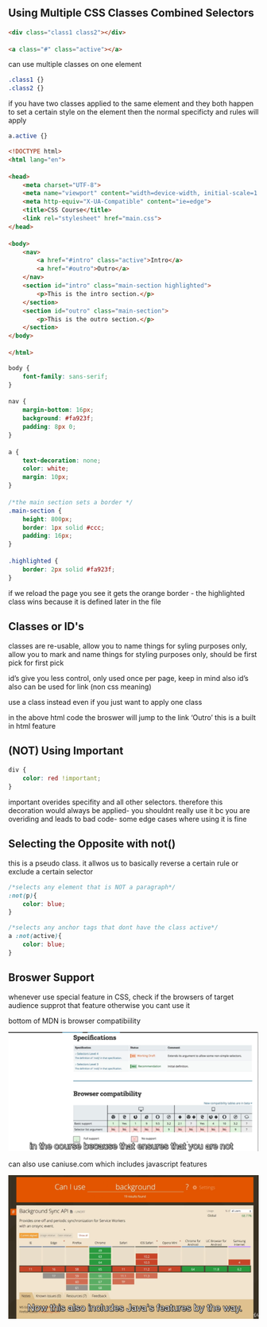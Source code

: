 Using Multiple CSS Classes Combined Selectors
---------------------------------------------

```html
<div class="class1 class2"></div>

<a class="#" class="active"></a>
```

can use multiple classes on one element

```css
.class1 {}
.class2 {}
```

if you have two classes applied to the same element and they both happen to set a certain style on the element then the normal specificty and rules will apply

```css
a.active {}
```

```html
<!DOCTYPE html>
<html lang="en">

<head>
    <meta charset="UTF-8">
    <meta name="viewport" content="width=device-width, initial-scale=1.0">
    <meta http-equiv="X-UA-Compatible" content="ie=edge">
    <title>CSS Course</title>
    <link rel="stylesheet" href="main.css">
</head>

<body>
    <nav>
        <a href="#intro" class="active">Intro</a>
        <a href="#outro">Outro</a>
    </nav>
    <section id="intro" class="main-section highlighted">
        <p>This is the intro section.</p>
    </section>
    <section id="outro" class="main-section">
        <p>This is the outro section.</p>
    </section>
</body>

</html>
```

```css
body {
    font-family: sans-serif;
}

nav {
    margin-bottom: 16px;
    background: #fa923f;
    padding: 8px 0;
}

a {
    text-decoration: none;
    color: white;
    margin: 10px;
}

/*the main section sets a border */
.main-section {
    height: 800px;
    border: 1px solid #ccc;
    padding: 16px;
}

.highlighted {
    border: 2px solid #fa923f;
}
```

if we reload the page you see it gets the orange border - the highlighted class wins because it is defined later in the file

Classes or ID's
---------------

classes are re-usable, allow you to name things for syling purposes only, allow you to mark and name things for styling purposes only, should be first pick for first pick

id’s give you less control, only used once per page, keep in mind also id’s also can be used for link (non css meaning)

use a class instead even if you just want to apply one class

in the above html code the broswer will jump to the link ‘Outro’ this is a built in html feature

(NOT) Using Important
---------------------

```css
div {
    color: red !important;
}
```

important overides specifity and all other selectors. therefore this decoration would always be applied- you shouldnt really use it bc you are overiding and leads to bad code- some edge cases where using it is fine

Selecting the Opposite with not()
---------------------------------

this is a pseudo class. it allwos us to basically reverse a certain rule or exclude a certain selector

```css
/*selects any element that is NOT a paragraph*/
:not(p){
    color: blue;
}
```

```css
/*selects any anchor tags that dont have the class active*/
a :not(active){
    color: blue;
}
```

Broswer Support
---------------

whenever use special feature in CSS, check if the browsers of target audience supprot that feature otherwise you cant use it

bottom of MDN is browser compatibiility

![Screen Shot 2019-11-08 at 9.28.13 am.png](resources/7C11CF3DE237DD84B8290CBEEA0A6305.png)

can also use caniuse.com which includes javascript features

![Screen Shot 2019-11-08 at 9.28.39 am.png](resources/50CD5A35B9FD6046F9F5AC03E1505E8F.png)